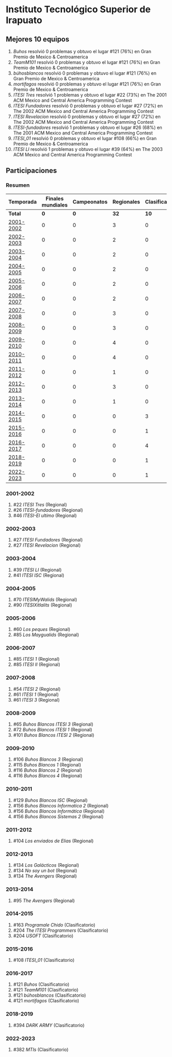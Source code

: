 # Instituto Tecnológico Superior de Irapuato

## Mejores 10 equipos

1. _Buhos_ resolvió 0 problemas y obtuvo el lugar #121 (76%) en Gran Premio de Mexico & Centroamerica
1. _TeamM101_ resolvió 0 problemas y obtuvo el lugar #121 (76%) en Gran Premio de Mexico & Centroamerica
1. _búhosblancos_ resolvió 0 problemas y obtuvo el lugar #121 (76%) en Gran Premio de Mexico & Centroamerica
1. _mortifagos_ resolvió 0 problemas y obtuvo el lugar #121 (76%) en Gran Premio de Mexico & Centroamerica
1. _ITESI Tres_ resolvió 1 problemas y obtuvo el lugar #22 (73%) en The 2001 ACM Mexico and Central America Programming Contest
1. _ITESI Fundadores_ resolvió 0 problemas y obtuvo el lugar #27 (72%) en The 2002 ACM Mexico and Central America Programming Contest
1. _ITESI Revelacion_ resolvió 0 problemas y obtuvo el lugar #27 (72%) en The 2002 ACM Mexico and Central America Programming Contest
1. _ITESI-fundadores_ resolvió 1 problemas y obtuvo el lugar #26 (68%) en The 2001 ACM Mexico and Central America Programming Contest
1. _ITESI_01_ resolvió 0 problemas y obtuvo el lugar #108 (66%) en Gran Premio de Mexico & Centroamerica
1. _ITESI LI_ resolvió 1 problemas y obtuvo el lugar #39 (64%) en The 2003 ACM Mexico and Central America Programming Contest

## Participaciones

### Resumen

| Temporada | Finales mundiales | Campeonatos | Regionales | Clasificatorios | Equipos |
| --- | --- | --- | --- | --- | --- |
| **Total** | **0** | **0** | **32** | **10** | **42** |
| [2001-2002](#2001-2002) | 0 | 0 | 3 | 0 | 3 |
| [2002-2003](#2002-2003) | 0 | 0 | 2 | 0 | 2 |
| [2003-2004](#2003-2004) | 0 | 0 | 2 | 0 | 2 |
| [2004-2005](#2004-2005) | 0 | 0 | 2 | 0 | 2 |
| [2005-2006](#2005-2006) | 0 | 0 | 2 | 0 | 2 |
| [2006-2007](#2006-2007) | 0 | 0 | 2 | 0 | 2 |
| [2007-2008](#2007-2008) | 0 | 0 | 3 | 0 | 3 |
| [2008-2009](#2008-2009) | 0 | 0 | 3 | 0 | 3 |
| [2009-2010](#2009-2010) | 0 | 0 | 4 | 0 | 4 |
| [2010-2011](#2010-2011) | 0 | 0 | 4 | 0 | 4 |
| [2011-2012](#2011-2012) | 0 | 0 | 1 | 0 | 1 |
| [2012-2013](#2012-2013) | 0 | 0 | 3 | 0 | 3 |
| [2013-2014](#2013-2014) | 0 | 0 | 1 | 0 | 1 |
| [2014-2015](#2014-2015) | 0 | 0 | 0 | 3 | 3 |
| [2015-2016](#2015-2016) | 0 | 0 | 0 | 1 | 1 |
| [2016-2017](#2016-2017) | 0 | 0 | 0 | 4 | 4 |
| [2018-2019](#2018-2019) | 0 | 0 | 0 | 1 | 1 |
| [2022-2023](#2022-2023) | 0 | 0 | 0 | 1 | 1 |

### 2001-2002

1. #22 _ITESI Tres_ (Regional)
1. #26 _ITESI-fundadores_ (Regional)
1. #46 _ITESI-El ultimo_ (Regional)

### 2002-2003

1. #27 _ITESI Fundadores_ (Regional)
1. #27 _ITESI Revelacion_ (Regional)

### 2003-2004

1. #39 _ITESI LI_ (Regional)
1. #41 _ITESI ISC_ (Regional)

### 2004-2005

1. #70 _ITESIMyWalids_ (Regional)
1. #90 _ITESIXitlalits_ (Regional)

### 2005-2006

1. #60 _Los peques_ (Regional)
1. #85 _Los Maygualids_ (Regional)

### 2006-2007

1. #85 _ITESI 1_ (Regional)
1. #85 _ITESI II_ (Regional)

### 2007-2008

1. #54 _ITESI 2_ (Regional)
1. #61 _ITESI 1_ (Regional)
1. #61 _ITESI 3_ (Regional)

### 2008-2009

1. #65 _Buhos Blancos ITESI 3_ (Regional)
1. #72 _Buhos Blancos ITESI 1_ (Regional)
1. #101 _Buhos Blancos ITESI 2_ (Regional)

### 2009-2010

1. #106 _Buhos Blancos 3_ (Regional)
1. #115 _Buhos Blancos 1_ (Regional)
1. #116 _Buhos Blancos 2_ (Regional)
1. #116 _Buhos Blancos 4_ (Regional)

### 2010-2011

1. #129 _Buhos Blancos ISC_ (Regional)
1. #156 _Buhos Blancos Informatica 2_ (Regional)
1. #156 _Buhos Blancos Informática_ (Regional)
1. #156 _Buhos Blancos Sistemas 2_ (Regional)

### 2011-2012

1. #104 _Los enviados de Elias_ (Regional)

### 2012-2013

1. #134 _Los Galácticos_ (Regional)
1. #134 _No soy un bot_ (Regional)
1. #134 _The Avengers_ (Regional)

### 2013-2014

1. #95 _The Avengers_ (Regional)

### 2014-2015

1. #163 _Programale Chido_ (Clasificatorio)
1. #204 _The ITESI Programmers_ (Clasificatorio)
1. #204 _USOFT_ (Clasificatorio)

### 2015-2016

1. #108 _ITESI_01_ (Clasificatorio)

### 2016-2017

1. #121 _Buhos_ (Clasificatorio)
1. #121 _TeamM101_ (Clasificatorio)
1. #121 _búhosblancos_ (Clasificatorio)
1. #121 _mortifagos_ (Clasificatorio)

### 2018-2019

1. #394 _DARK ARMY_ (Clasificatorio)

### 2022-2023

1. #382 _MTIs_ (Clasificatorio)



